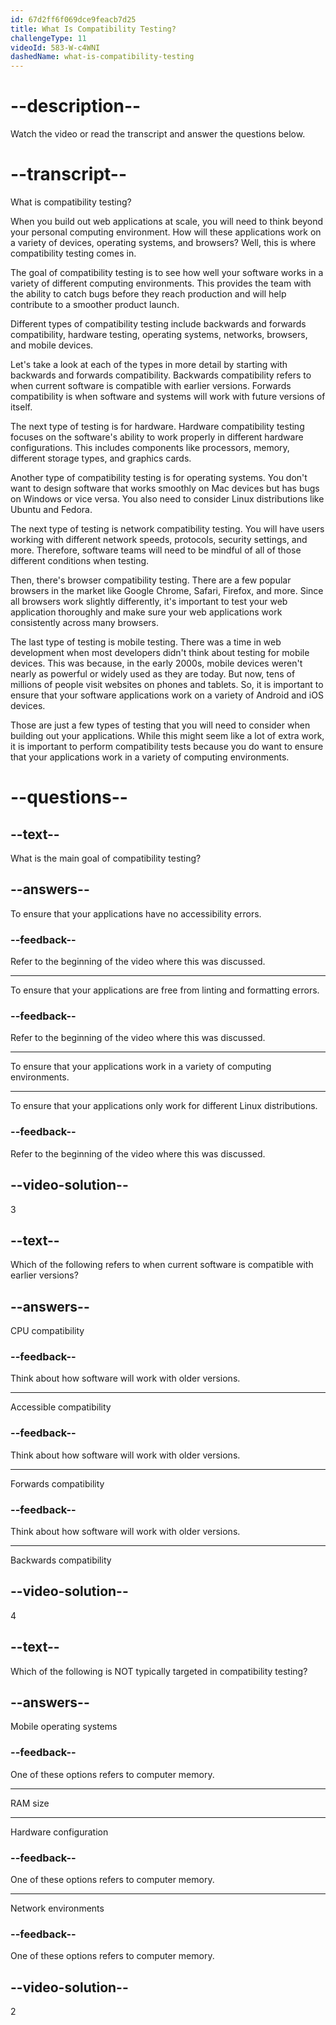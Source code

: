 ```yaml
---
id: 67d2ff6f069dce9feacb7d25
title: What Is Compatibility Testing?
challengeType: 11
videoId: 583-W-c4WNI
dashedName: what-is-compatibility-testing
---
```


# --description--

Watch the video or read the transcript and answer the questions below.

# --transcript--

What is compatibility testing?

When you build out web applications at scale, you will need to think beyond your personal computing environment. How will these applications work on a variety of devices, operating systems, and browsers? Well, this is where compatibility testing comes in.

The goal of compatibility testing is to see how well your software works in a variety of different computing environments. This provides the team with the ability to catch bugs before they reach production and will help contribute to a smoother product launch.

Different types of compatibility testing include backwards and forwards compatibility, hardware testing, operating systems, networks, browsers, and mobile devices.

Let's take a look at each of the types in more detail by starting with backwards and forwards compatibility. Backwards compatibility refers to when current software is compatible with earlier versions. Forwards compatibility is when software and systems will work with future versions of itself.

The next type of testing is for hardware. Hardware compatibility testing focuses on the software's ability to work properly in different hardware configurations. This includes components like processors, memory, different storage types, and graphics cards.

Another type of compatibility testing is for operating systems. You don't want to design software that works smoothly on Mac devices but has bugs on Windows or vice versa. You also need to consider Linux distributions like Ubuntu and Fedora.

The next type of testing is network compatibility testing. You will have users working with different network speeds, protocols, security settings, and more. Therefore, software teams will need to be mindful of all of those different conditions when testing.

Then, there's browser compatibility testing. There are a few popular browsers in the market like Google Chrome, Safari, Firefox, and more. Since all browsers work slightly differently, it's important to test your web application thoroughly and make sure your web applications work consistently across many browsers.

The last type of testing is mobile testing. There was a time in web development when most developers didn't think about testing for mobile devices. This was because, in the early 2000s, mobile devices weren't nearly as powerful or widely used as they are today. But now, tens of millions of people visit websites on phones and tablets. So, it is important to ensure that your software applications work on a variety of Android and iOS devices.

Those are just a few types of testing that you will need to consider when building out your applications. While this might seem like a lot of extra work, it is important to perform compatibility tests because you do want to ensure that your applications work in a variety of computing environments.

# --questions--

## --text--

What is the main goal of compatibility testing?

## --answers--

To ensure that your applications have no accessibility errors.

### --feedback--

Refer to the beginning of the video where this was discussed.

---

To ensure that your applications are free from linting and formatting errors.

### --feedback--

Refer to the beginning of the video where this was discussed.

---

To ensure that your applications work in a variety of computing environments.

---

To ensure that your applications only work for different Linux distributions.

### --feedback--

Refer to the beginning of the video where this was discussed.

## --video-solution--

3

## --text--

Which of the following refers to when current software is compatible with earlier versions?

## --answers--

CPU compatibility

### --feedback--

Think about how software will work with older versions.

---

Accessible compatibility

### --feedback--

Think about how software will work with older versions.

---

Forwards compatibility

### --feedback--

Think about how software will work with older versions.

---

Backwards compatibility

## --video-solution--

4

## --text--

Which of the following is NOT typically targeted in compatibility testing?

## --answers--

Mobile operating systems

### --feedback--

One of these options refers to computer memory.

---

RAM size

---

Hardware configuration

### --feedback--

One of these options refers to computer memory.

---

Network environments

### --feedback--

One of these options refers to computer memory.

## --video-solution--

2
